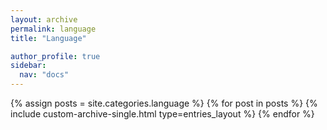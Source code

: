 ```yaml
---
layout: archive
permalink: language
title: "Language"

author_profile: true
sidebar:
  nav: "docs"
---
```


{% assign posts = site.categories.language %}
{% for post in posts %}
  {% include custom-archive-single.html type=entries_layout %}
{% endfor %}
